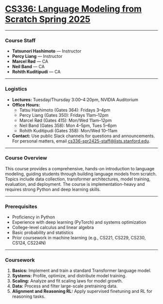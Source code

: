 # [CS336: Language Modeling from Scratch Spring 2025](https://stanford-cs336.github.io/spring2025/index.html)

---

### Course Staff

- **Tatsunori Hashimoto** — Instructor  
- **Percy Liang** — Instructor  
- **Marcel Rød** — CA  
- **Neil Band** — CA  
- **Rohith Kuditipudi** — CA  

---

### Logistics

- **Lectures:** Tuesday/Thursday 3:00–4:20pm, NVIDIA Auditorium
- **Office Hours:**
    - Tatsu Hashimoto (Gates 364): Fridays 3–4pm
    - Percy Liang (Gates 350): Fridays 11am–12pm
    - Marcel Rød (Gates 415): Mon/Wed 11am–12pm
    - Neil Band (Gates 358): Mon 4–5pm, Tues 5–6pm
    - Rohith Kuditipudi (Gates 358): Mon/Wed 10–11am
- **Contact:** Use public Slack channels for questions and announcements. For personal matters, email [cs336-spr2425-staff@lists.stanford.edu](mailto:cs336-spr2425-staff@lists.stanford.edu).

---

### Course Overview

This course provides a comprehensive, hands-on introduction to language modeling, guiding students through building language models from scratch. Topics include data collection, transformer architectures, model training, evaluation, and deployment. The course is implementation-heavy and requires strong Python and deep learning skills.

---

### Prerequisites

- Proficiency in Python
- Experience with deep learning (PyTorch) and systems optimization
- College-level calculus and linear algebra
- Basic probability and statistics
- Prior coursework in machine learning (e.g., CS221, CS229, CS230, CS124, CS224N)

---

### Coursework

1. **Basics:** Implement and train a standard Transformer language model.
2. **Systems:** Profile, optimize, and distribute model training.
3. **Scaling:** Analyze and fit scaling laws for model growth.
4. **Data:** Process and filter large-scale pretraining data.
5. **Alignment and Reasoning RL:** Apply supervised finetuning and RL for reasoning tasks.